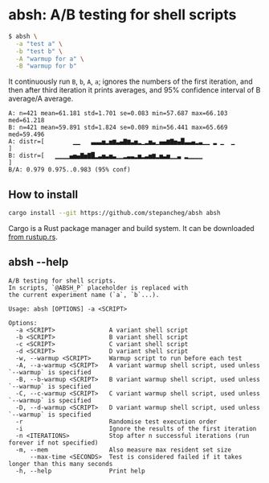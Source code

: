 # absh: A/B testing for shell scripts

```sh
$ absh \
  -a "test a" \
  -b "test b" \
  -A "warmup for a" \
  -B "warmup for b"
```

It continuously run `B`, `b`, `A`, `a`; ignores the numbers of the first iteration,
and then after third iteration it prints averages, and 95% confidence interval of B average/A average.

```
A: n=421 mean=61.181 std=1.701 se=0.083 min=57.687 max=66.103 med=61.218
B: n=421 mean=59.891 std=1.824 se=0.089 min=56.441 max=65.669 med=59.496
A: distr=[        ▁▁   ▃▃▃▅▂▅▆▃▄▇▆▃▅▂▁▂▅▃▁▄▄▆▇▅▄█▃▃▄▂▃▁▁ ▂ ▁  ▁        ]
B: distr=[   ▁▁▁▁▄▅▄▇▅▇█▂▃▅▃▅▃▁▁▂▃▃▂▅▂▃▅▆▂▅▃▅▁▁▃ ▂▁▁▁▁                 ]
B/A: 0.979 0.975..0.983 (95% conf)
```

## How to install

```sh
cargo install --git https://github.com/stepancheg/absh absh
```

Cargo is a Rust package manager and build system. It can be downloaded [from rustup.rs](https://rustup.rs/).

## absh --help

<!-- absh-help:start -->
```
A/B testing for shell scripts.
In scripts, `@ABSH_P` placeholder is replaced with
the current experiment name (`a`, `b`...).

Usage: absh [OPTIONS] -a <SCRIPT>

Options:
  -a <SCRIPT>               A variant shell script
  -b <SCRIPT>               B variant shell script
  -c <SCRIPT>               C variant shell script
  -d <SCRIPT>               D variant shell script
  -w, --warmup <SCRIPT>     Warmup script to run before each test
  -A, --a-warmup <SCRIPT>   A variant warmup shell script, used unless `--warmup` is specified
  -B, --b-warmup <SCRIPT>   B variant warmup shell script, used unless `--warmup` is specified
  -C, --c-warmup <SCRIPT>   C variant warmup shell script, used unless `--warmup` is specified
  -D, --d-warmup <SCRIPT>   D variant warmup shell script, used unless `--warmup` is specified
  -r                        Randomise test execution order
  -i                        Ignore the results of the first iteration
  -n <ITERATIONS>           Stop after n successful iterations (run forever if not specified)
  -m, --mem                 Also measure max resident set size
      --max-time <SECONDS>  Test is considered failed if it takes longer than this many seconds
  -h, --help                Print help
```
<!-- absh-help:end -->
